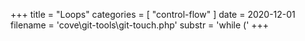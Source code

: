 +++
title = "Loops"
categories = [ "control-flow" ]
date = 2020-12-01
filename = 'cove\git-tools\git-touch.php'
substr = 'while ('
+++
